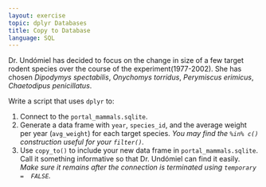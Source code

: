 ```yaml
---
layout: exercise
topic: dplyr Databases
title: Copy to Database
language: SQL
---
```


Dr. Undómiel has decided to focus on the change in size of a few target rodent 
species over the course of the experiment(1977-2002). She has chosen *Dipodymys 
spectabilis*, *Onychomys torridus*, *Perymiscus erimicus*, *Chaetodipus
penicillatus*. 

Write a script that uses `dplyr` to: 

1. Connect to the `portal_mammals.sqlite`.
2. Generate a data frame with `year`, `species_id`, and the average weight per 
   year (`avg_weight`) for each target species. *You may find the `%in% c()`
   construction useful for your `filter()`.*
3. Use `copy_to()` to include your new data frame in `portal_mammals.sqlite`. 
   Call it something informative so that Dr. Undómiel can find it easily. *Make
   sure it remains after the connection is terminated using `temporary = 
   FALSE`.*
  
